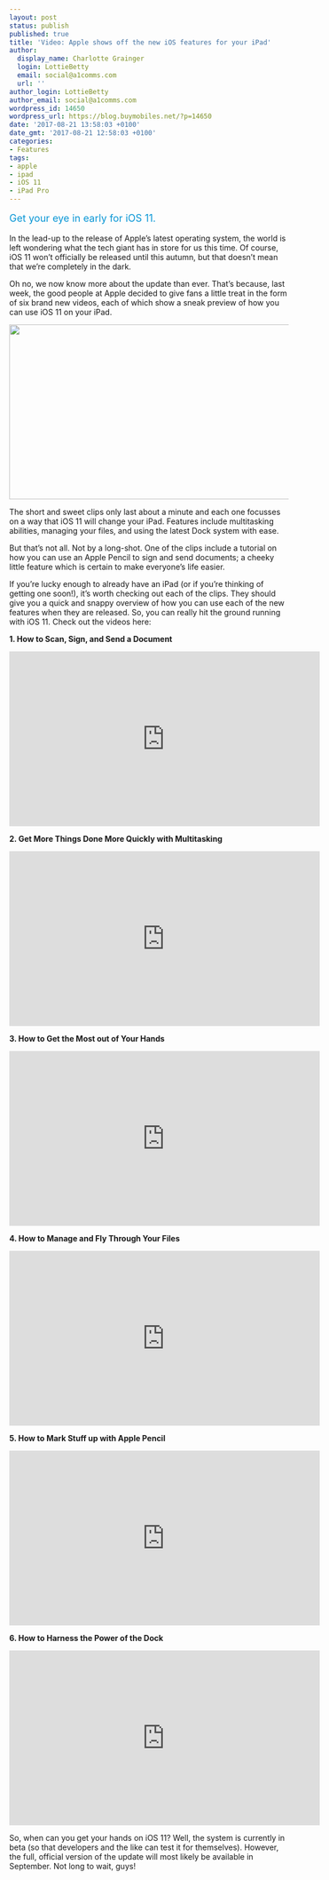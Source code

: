 ```yaml
---
layout: post
status: publish
published: true
title: 'Video: Apple shows off the new iOS features for your iPad'
author:
  display_name: Charlotte Grainger
  login: LottieBetty
  email: social@a1comms.com
  url: ''
author_login: LottieBetty
author_email: social@a1comms.com
wordpress_id: 14650
wordpress_url: https://blog.buymobiles.net/?p=14650
date: '2017-08-21 13:58:03 +0100'
date_gmt: '2017-08-21 12:58:03 +0100'
categories:
- Features
tags:
- apple
- ipad
- iOS 11
- iPad Pro
---
```

<p><span class="postStandFirst" style="color: #0896d5; line-height: 26px; font-size: 18px;">Get your eye in early for iOS 11.</span></p>
<p><span style="font-weight: 400;">In the lead-up to the release of Apple&rsquo;s latest operating system, the world is left wondering what the tech giant has in store for us this time. Of course, iOS 11 won&rsquo;t officially be released until this autumn, but that doesn&rsquo;t mean that we&rsquo;re completely in the dark. </span></p>
<p><span style="font-weight: 400;">Oh no, we now know more about the update than ever. That&rsquo;s because, last week, the good people at Apple decided to give fans a little treat in the form of six brand new videos, each of which show a sneak preview of how you can use iOS 11 on your iPad.</span></p>
<p><img class="aligncenter wp-image-14656 size-full" src="https://lh3.googleusercontent.com/u7booAnYjtP9SaARnfsV0RrPgJPcs5zyxx97QRChpmrQTCX_KcsvzoyDZIEu4N6Mnm44MDfkJmYI163BfFAaPpE=s0" alt="" width="600" height="315" /></p>
<p><span style="font-weight: 400;">The short and sweet clips only last about a minute and each one focusses on a way that iOS 11 will change your iPad. Features include multitasking abilities, managing your files, and using the latest Dock system with ease. </span></p>
<p><span style="font-weight: 400;">But that&rsquo;s not all. Not by a long-shot. One of the clips include a tutorial on how you can use an Apple Pencil to sign and send documents; a cheeky little feature which is certain to make everyone&rsquo;s life easier. </span></p>
<p><span style="font-weight: 400;">If you&rsquo;re lucky enough to already have an iPad (or if you&rsquo;re thinking of getting one soon!), it&rsquo;s worth checking out each of the clips. They should give you a quick and snappy overview of how you can use each of the new features when they are released. So, you can really hit the ground running with iOS 11. Check out the videos here:</span></p>
<p><strong>1. How to Scan, Sign, and Send a Document</strong></p>
<p><iframe src="https://www.youtube.com/embed/B-Id9qoOep8" width="560" height="315" frameborder="0" allowfullscreen="allowfullscreen"></iframe></p>
<p><strong>2. Get More Things Done More Quickly with Multitasking</strong></p>
<p><iframe src="https://www.youtube.com/embed/6EoMgUYVqqc" width="560" height="315" frameborder="0" allowfullscreen="allowfullscreen"></iframe></p>
<p><strong>3. How to Get the Most out of Your Hands</strong></p>
<p><iframe src="https://www.youtube.com/embed/AvBVCe4mLx8" width="560" height="315" frameborder="0" allowfullscreen="allowfullscreen"></iframe></p>
<p><strong>4. How to Manage and Fly Through Your Files</strong></p>
<p><iframe src="https://www.youtube.com/embed/YWixgIFo4FY" width="560" height="315" frameborder="0" allowfullscreen="allowfullscreen"></iframe></p>
<p><strong>5. How to Mark Stuff up with Apple Pencil</strong></p>
<p><iframe src="https://www.youtube.com/embed/q8asV_UIO84" width="560" height="315" frameborder="0" allowfullscreen="allowfullscreen"></iframe></p>
<p><strong>6. How to Harness the Power of the Dock</strong></p>
<p><iframe src="https://www.youtube.com/embed/q8EGFVuU0b4" width="560" height="315" frameborder="0" allowfullscreen="allowfullscreen"></iframe></p>
<p><span style="font-weight: 400;">So, when can you get your hands on iOS 11? Well, the system is currently in beta (so that developers and the like can test it for themselves). However, the full, official version of the update will most likely be available in September. Not long to wait, guys! </span></p>

